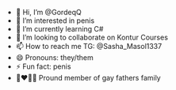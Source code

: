- 👋 Hi, I’m @GordeqQ
- 👀 I’m interested in penis
- 🌱 I’m currently learning C#
- 💞️ I’m looking to collaborate on Kontur Courses
- 📫 How to reach me TG: @Sasha_Masol1337
- 😄 Pronouns: they/them
- ⚡ Fun fact: penis
- 👨‍❤️‍💋‍👨 Pround member of gay fathers family

<!---
GordeqQ/GordeqQ is a ✨ special ✨ repository because its `README.md` (this file) appears on your GitHub profile.
You can click the Preview link to take a look at your changes.
--->
